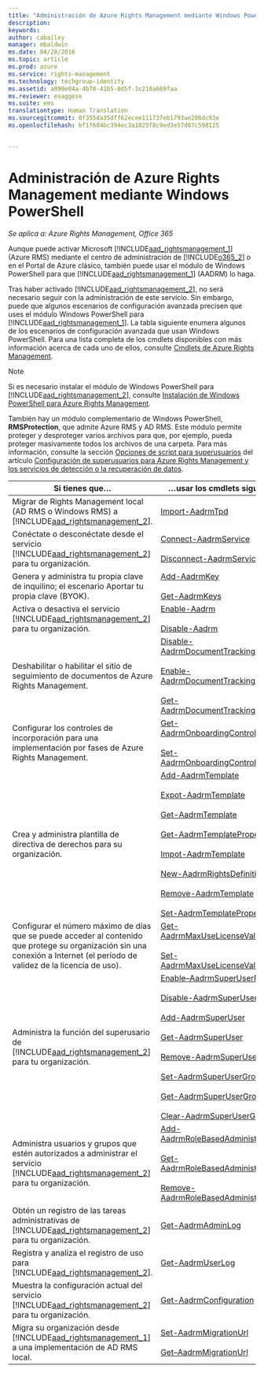 ```yaml
---
title: "Administración de Azure Rights Management mediante Windows PowerShell | Azure RMS"
description: 
keywords: 
author: cabailey
manager: mbaldwin
ms.date: 04/28/2016
ms.topic: article
ms.prod: azure
ms.service: rights-management
ms.technology: techgroup-identity
ms.assetid: a890e04a-4b70-41b5-8d5f-3c210a669faa
ms.reviewer: esaggese
ms.suite: ems
translationtype: Human Translation
ms.sourcegitcommit: 0f355da35dff62ecee111737eb1793ae286dc93e
ms.openlocfilehash: bf1f684bc394ec3a1025f8c9ed3e57d07c598125


---
```


# Administración de Azure Rights Management mediante Windows PowerShell

*Se aplica a: Azure Rights Management, Office 365*

Aunque puede activar Microsoft [!INCLUDE[aad_rightsmanagement_1](../includes/aad_rightsmanagement_1_md.md)] (Azure RMS) mediante el centro de administración de [!INCLUDE[o365_2](../includes/o365_2_md.md)] o en el Portal de Azure clásico, también puede usar el módulo de Windows PowerShell para que [!INCLUDE[aad_rightsmanagement_1](../includes/aad_rightsmanagement_1_md.md)] (AADRM) lo haga.

Tras haber activado [!INCLUDE[aad_rightsmanagement_2](../includes/aad_rightsmanagement_2_md.md)], no será necesario seguir con la administración de este servicio. Sin embargo, puede que algunos escenarios de configuración avanzada precisen que uses el módulo Windows PowerShell para [!INCLUDE[aad_rightsmanagement_1](../includes/aad_rightsmanagement_1_md.md)]. La tabla siguiente enumera algunos de los escenarios de configuración avanzada que usan Windows PowerShell. Para una lista completa de los cmdlets disponibles con más información acerca de cada uno de ellos, consulte [Cmdlets de Azure Rights Management](http://msdn.microsoft.com/library/azure/dn629398.aspx).

> [!NOTE]
> Si es necesario instalar el módulo de Windows PowerShell para [!INCLUDE[aad_rightsmanagement_2](../includes/aad_rightsmanagement_2_md.md)], consulte [Instalación de Windows PowerShell para Azure Rights Management](install-powershell.md).

También hay un módulo complementario de Windows PowerShell, **RMSProtection**, que admite Azure RMS y AD RMS. Este módulo permite proteger y desproteger varios archivos para que, por ejemplo, pueda proteger masivamente todos los archivos de una carpeta. Para más información, consulte la sección [Opciones de script para superusuarios](configure-super-users.md#scripting-options-for-super-users) del artículo [Configuración de superusuarios para Azure Rights Management y los servicios de detección o la recuperación de datos](configure-super-users.md).

|Si tienes que…|…usar los cmdlets siguientes|
|-------------------|------------------------------|
|Migrar de Rights Management local (AD RMS o Windows RMS) a [!INCLUDE[aad_rightsmanagement_2](../includes/aad_rightsmanagement_2_md.md)].|[Import-AadrmTpd](http://msdn.microsoft.com/library/azure/dn857523.aspx)|
|Conéctate o desconéctate desde el servicio [!INCLUDE[aad_rightsmanagement_2](../includes/aad_rightsmanagement_2_md.md)] para tu organización.|[Connect-AadrmService](http://msdn.microsoft.com/library/azure/dn629415.aspx)<br /><br />[Disconnect-AadrmService](http://msdn.microsoft.com/library/azure/dn629416.aspx)|
|Genera y administra tu propia clave de inquilino; el escenario Aportar tu propia clave (BYOK).|[Add-AadrmKey](http://msdn.microsoft.com/library/azure/dn629418.aspx)<br /><br />[Get-AadrmKeys](http://msdn.microsoft.com/library/azure/dn629420.aspx)|
|Activa o desactiva el servicio [!INCLUDE[aad_rightsmanagement_2](../includes/aad_rightsmanagement_2_md.md)] para tu organización.|[Enable-Aadrm](http://msdn.microsoft.com/library/azure/dn629412.aspx)<br /><br />[Disable-Aadrm](http://msdn.microsoft.com/library/azure/dn629422.aspx)|
|Deshabilitar o habilitar el sitio de seguimiento de documentos de Azure Rights Management.|[Disable-AadrmDocumentTrackingFeature](https://msdn.microsoft.com/library/azure/mt548471.aspx)<br /><br />[Enable-AadrmDocumentTrackingFeature](https://msdn.microsoft.com/library/azure/mt548469.aspx)<br /><br />[Get-AadrmDocumentTrackingFeature](https://msdn.microsoft.com/library/azure/mt548470.aspx)|
|Configurar los controles de incorporación para una implementación por fases de Azure Rights Management.|[Get-AadrmOnboardingControlPolicy](http://msdn.microsoft.com/library/azure/dn857522.aspx)<br /><br />[Set-AadrmOnboardingControlPolicy](http://msdn.microsoft.com/library/azure/dn857521.aspx)|
|Crea y administra plantilla de directiva de derechos para su organización.|[Add-AadrmTemplate](http://msdn.microsoft.com/library/azure/dn727075.aspx)<br /><br />[Expot-AadrmTemplate](http://msdn.microsoft.com/library/azure/dn727078.aspx)<br /><br />[Get-AadrmTemplate](http://msdn.microsoft.com/library/azure/dn727079.aspx)<br /><br />[Get-AadrmTemplateProperty](http://msdn.microsoft.com/library/azure/dn727081.aspx)<br /><br />[Impot-AadrmTemplate](http://msdn.microsoft.com/library/azure/dn727077.aspx)<br /><br />[New-AadrmRightsDefinition](http://msdn.microsoft.com/library/azure/dn727080.aspx)<br /><br />[Remove-AadrmTemplate](http://msdn.microsoft.com/library/azure/dn727082.aspx)<br /><br />[Set-AadrmTemplateProperty](http://msdn.microsoft.com/library/azure/dn727076.aspx)|
|Configurar el número máximo de días que se puede acceder al contenido que protege su organización sin una conexión a Internet (el período de validez de la licencia de uso).|[Get-AadrmMaxUseLicenseValidityTime](https://msdn.microsoft.com/library/azure/dn932062.aspx)<br /><br />[Set-AadrmMaxUseLicenseValidityTime](https://msdn.microsoft.com/library/azure/dn932063.aspx)|
|Administra la función del superusario de [!INCLUDE[aad_rightsmanagement_2](../includes/aad_rightsmanagement_2_md.md)] para tu organización.|[Enable–AadrmSuperUserFeature](https://msdn.microsoft.com/library/azure/dn629400.aspx)<br /><br />[Disable-AadrmSuperUserFeature](https://msdn.microsoft.com/library/azure/dn629428.aspx)<br /><br />[Add-AadrmSuperUser](http://msdn.microsoft.com/library/azure/dn629411.aspx)<br /><br />[Get-AadrmSuperUser](https://msdn.microsoft.com/library/azure/dn629408.aspx)<br /><br />[Remove-AadrmSuperUser](https://msdn.microsoft.com/library/azure/dn629405.aspx)<br /><br />[Set-AadrmSuperUserGroup](https://msdn.microsoft.com/library/azure/mt653943.aspx)<br /><br />[Get-AadrmSuperUserGroup](https://msdn.microsoft.com/library/azure/mt653942.aspx)<br /><br />[Clear-AadrmSuperUserGroup](https://msdn.microsoft.com/library/azure/mt653944.aspx)|
|Administra usuarios y grupos que estén autorizados a administrar el servicio [!INCLUDE[aad_rightsmanagement_2](../includes/aad_rightsmanagement_2_md.md)] para tu organización.|[Add-AadrmRoleBasedAdministrator](http://msdn.microsoft.com/library/azure/dn629417.aspx)<br /><br />[Get-AadrmRoleBasedAdministrator](https://msdn.microsoft.com/library/azure/dn629407.aspx)<br /><br />[Remove-AadrmRoleBasedAdministrator](https://msdn.microsoft.com/library/azure/dn629424.aspx)|
|Obtén un registro de las tareas administrativas de [!INCLUDE[aad_rightsmanagement_2](../includes/aad_rightsmanagement_2_md.md)] para tu organización.|[Get-AadrmAdminLog](https://msdn.microsoft.com/library/azure/dn629430.aspx)|
|Registra y analiza el registro de uso para [!INCLUDE[aad_rightsmanagement_2](../includes/aad_rightsmanagement_2_md.md)].|[Get-AadrmUserLog](https://msdn.microsoft.com/library/azure/mt653941.aspx)|
|Muestra la configuración actual del servicio [!INCLUDE[aad_rightsmanagement_2](../includes/aad_rightsmanagement_2_md.md)] para tu organización.|[Get-AadrmConfiguration](http://msdn.microsoft.com/library/azure/dn629410.aspx)|
|Migra su organización desde [!INCLUDE[aad_rightsmanagement_1](../includes/aad_rightsmanagement_1_md.md)] a una implementación de AD RMS local.|[Set-AadrmMigrationUrl](https://msdn.microsoft.com/library/azure/dn629429.aspx)<br /><br />[Get–AadrmMigrationUrl](http://msdn.microsoft.com/library/azure/dn629403.aspx)|






<!--HONumber=Jun16_HO4-->


